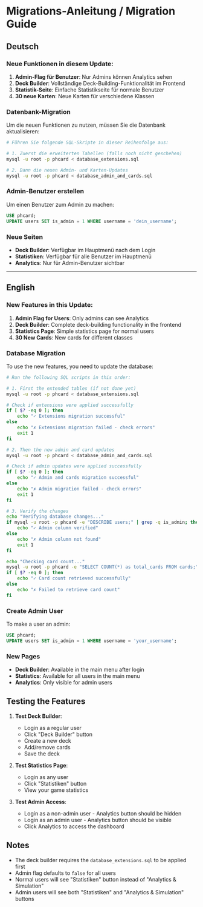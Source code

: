 # Migrations-Anleitung / Migration Guide

## Deutsch

### Neue Funktionen in diesem Update:
1. **Admin-Flag für Benutzer**: Nur Admins können Analytics sehen
2. **Deck Builder**: Vollständige Deck-Building-Funktionalität im Frontend
3. **Statistik-Seite**: Einfache Statistikseite für normale Benutzer
4. **30 neue Karten**: Neue Karten für verschiedene Klassen

### Datenbank-Migration

Um die neuen Funktionen zu nutzen, müssen Sie die Datenbank aktualisieren:

```bash
# Führen Sie folgende SQL-Skripte in dieser Reihenfolge aus:

# 1. Zuerst die erweiterten Tabellen (falls noch nicht geschehen)
mysql -u root -p phcard < database_extensions.sql

# 2. Dann die neuen Admin- und Karten-Updates
mysql -u root -p phcard < database_admin_and_cards.sql
```

### Admin-Benutzer erstellen

Um einen Benutzer zum Admin zu machen:

```sql
USE phcard;
UPDATE users SET is_admin = 1 WHERE username = 'dein_username';
```

### Neue Seiten

- **Deck Builder**: Verfügbar im Hauptmenü nach dem Login
- **Statistiken**: Verfügbar für alle Benutzer im Hauptmenü
- **Analytics**: Nur für Admin-Benutzer sichtbar

---

## English

### New Features in this Update:
1. **Admin Flag for Users**: Only admins can see Analytics
2. **Deck Builder**: Complete deck-building functionality in the frontend
3. **Statistics Page**: Simple statistics page for normal users
4. **30 New Cards**: New cards for different classes

### Database Migration

To use the new features, you need to update the database:

```bash
# Run the following SQL scripts in this order:

# 1. First the extended tables (if not done yet)
mysql -u root -p phcard < database_extensions.sql

# Check if extensions were applied successfully
if [ $? -eq 0 ]; then
    echo "✓ Extensions migration successful"
else
    echo "✗ Extensions migration failed - check errors"
    exit 1
fi

# 2. Then the new admin and card updates
mysql -u root -p phcard < database_admin_and_cards.sql

# Check if admin updates were applied successfully
if [ $? -eq 0 ]; then
    echo "✓ Admin and cards migration successful"
else
    echo "✗ Admin migration failed - check errors"
    exit 1
fi

# 3. Verify the changes
echo "Verifying database changes..."
if mysql -u root -p phcard -e "DESCRIBE users;" | grep -q is_admin; then
    echo "✓ Admin column verified"
else
    echo "✗ Admin column not found"
    exit 1
fi

echo "Checking card count..."
mysql -u root -p phcard -e "SELECT COUNT(*) as total_cards FROM cards;"
if [ $? -eq 0 ]; then
    echo "✓ Card count retrieved successfully"
else
    echo "✗ Failed to retrieve card count"
fi
```

### Create Admin User

To make a user an admin:

```sql
USE phcard;
UPDATE users SET is_admin = 1 WHERE username = 'your_username';
```

### New Pages

- **Deck Builder**: Available in the main menu after login
- **Statistics**: Available for all users in the main menu
- **Analytics**: Only visible for admin users

## Testing the Features

1. **Test Deck Builder**:
   - Login as a regular user
   - Click "Deck Builder" button
   - Create a new deck
   - Add/remove cards
   - Save the deck

2. **Test Statistics Page**:
   - Login as any user
   - Click "Statistiken" button
   - View your game statistics

3. **Test Admin Access**:
   - Login as a non-admin user - Analytics button should be hidden
   - Login as an admin user - Analytics button should be visible
   - Click Analytics to access the dashboard

## Notes

- The deck builder requires the `database_extensions.sql` to be applied first
- Admin flag defaults to `false` for all users
- Normal users will see "Statistiken" button instead of "Analytics & Simulation"
- Admin users will see both "Statistiken" and "Analytics & Simulation" buttons
